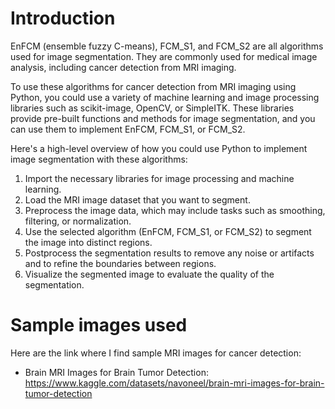 # Introduction


EnFCM (ensemble fuzzy C-means), FCM_S1, and FCM_S2 are all algorithms used for image segmentation. They are commonly used for medical image analysis, including cancer detection from MRI imaging.

To use these algorithms for cancer detection from MRI imaging using Python, you could use a variety of machine learning and image processing libraries such as scikit-image, OpenCV, or SimpleITK. These libraries provide pre-built functions and methods for image segmentation, and you can use them to implement EnFCM, FCM_S1, or FCM_S2.

Here's a high-level overview of how you could use Python to implement image segmentation with these algorithms:

1. Import the necessary libraries for image processing and machine learning.
2. Load the MRI image dataset that you want to segment.
3. Preprocess the image data, which may include tasks such as smoothing, filtering, or normalization.
4. Use the selected algorithm (EnFCM, FCM_S1, or FCM_S2) to segment the image into distinct regions.
5. Postprocess the segmentation results to remove any noise or artifacts and to refine the boundaries between regions.
6. Visualize the segmented image to evaluate the quality of the segmentation.

# Sample images used
Here are the link where I find sample MRI images for cancer detection:

- Brain MRI Images for Brain Tumor Detection: https://www.kaggle.com/datasets/navoneel/brain-mri-images-for-brain-tumor-detection
